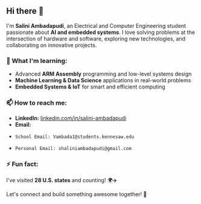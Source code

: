 ## Hi there 👋  

I'm **Salini Ambadapudi**, an Electrical and Computer Engineering student passionate about **AI and embedded systems**. I love solving problems at the intersection of hardware and software, exploring new technologies, and collaborating on innovative projects.  

### 🌱 What I'm learning:  
- Advanced **ARM Assembly** programming and low-level systems design  
- **Machine Learning & Data Science** applications in real-world problems  
- **Embedded Systems & IoT** for smart and efficient computing  

### 📫 How to reach me:  
- **LinkedIn:** [linkedin.com/in/salini-ambadapudi](www.linkedin.com/in/salini-ambadapudi-am27)  
- **Email:**
-     School Email: Vambada1@students.kennesaw.edu
-     Personal Email: shaliniambadapudi@gmail.com

### ⚡ Fun fact:  
I've visited **28 U.S. states** and counting! 🌍✈️  

Let's connect and build something awesome together! 🚀  
